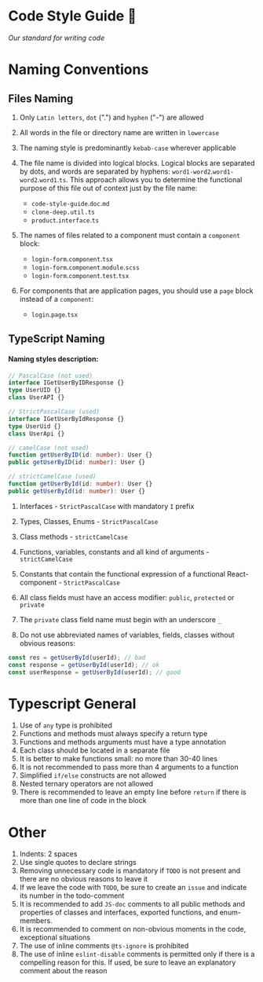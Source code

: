 # Code Style Guide :scroll:

_Our standard for writing code_

# Naming Conventions

## Files Naming

1.  Only `Latin letters`, `dot` (".") and `hyphen` ("-") are allowed

1.  All words in the file or directory name are written in `lowercase`

1.  The naming style is predominantly `kebab-case` wherever applicable

1.  The file name is divided into logical blocks. Logical blocks are separated by dots, and words are separated by hyphens: `word1-word2`.`word1-word2`.`word1`.`ts`. This approach allows you to determine the functional purpose of this file out of context just by the file name:

    - `code-style-guide`.`doc`.`md`
    - `clone-deep.util.ts`
    - `product`.`interface`.`ts`

1.  The names of files related to a component must contain a `component` block:

    - `login-form`.`component`.`tsx`
    - `login-form`.`component`.`module`.`scss`
    - `login-form`.`component`.`test`.`tsx`

1.  For components that are application pages, you should use a `page` block instead of a `component`:
    - `login`.`page`.`tsx`

## TypeScript Naming

#### Naming styles description:

```ts
// PascalCase (not used)
interface IGetUserByIDResponse {}
type UserUID {}
class UserAPI {}

// StrictPascalCase (used)
interface IGetUserByIdResponse {}
type UserUid {}
class UserApi {}

// camelCase (not used)
function getUserByID(id: number): User {}
public getUserByID(id: number): User {}

// strictCamelCase (used)
function getUserById(id: number): User {}
public getUserById(id: number): User {}
```

1. Interfaces - `StrictPascalCase` with mandatory `I` prefix

1. Types, Classes, Enums - `StrictPascalCase`

1. Class methods - `strictCamelCase`

1. Functions, variables, constants and all kind of arguments - `strictCamelCase`

1. Constants that contain the functional expression of a functional React-component - `StrictPascalCase`

1. All class fields must have an access modifier: `public`, `protected` or `private`

1. The `private` class field name must begin with an underscore `_`

1. Do not use abbreviated names of variables, fields, classes without obvious reasons:

```ts
const res = getUserById(userId); // bad
const response = getUserById(userId); // ok
const userResponse = getUserById(userId); // good
```

# Typescript General

1. Use of `any` type is prohibited
1. Functions and methods must always specify a return type
1. Functions and methods arguments must have a type annotation
1. Each class should be located in a separate file
1. It is better to make functions small: no more than 30-40 lines
1. It is not recommended to pass more than 4 arguments to a function
1. Simplified `if/else` constructs are not allowed
1. Nested ternary operators are not allowed
1. There is recommended to leave an empty line before `return` if there is more than one line of code in the block

# Other

1. Indents: 2 spaces
1. Use single quotes to declare strings
1. Removing unnecessary code is mandatory if `TODO` is not present and there are no obvious reasons to leave it
1. If we leave the code with `TODO`, be sure to create an `issue` and indicate its number in the todo-comment
1. It is recommended to add `JS-doc` comments to all public methods and properties of classes and interfaces, exported functions, and enum-members.
1. It is recommended to comment on non-obvious moments in the code, exceptional situations
1. The use of inline comments `@ts-ignore` is prohibited
1. The use of inline `eslint-disable` comments is permitted only if there is a compelling reason for this. If used, be sure to leave an explanatory comment about the reason
